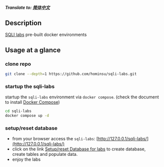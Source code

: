 ##### Translate to: [简体中文](README_zh.md)

## Description

[SQLI labs](https://github.com/Audi-1/sqli-labs) pre-built docker environments

## Usage at a glance

### clone repo

```bash
git clone --depth=1 https://github.com/hominsu/sqli-labs.git
```

### startup the sqli-labs

startup the `sqli-labs` environment via `docker compose`. (check the document to install [Docker Compose](https://docs.docker.com/compose/install/))

```bash
cd sqli-labs
docker compose up -d
```

### setup/reset database

- from your browser access the `sqli-labs`: [http://127.0.0.1/sqli-labs/](http://127.0.0.1/sqli-labs/)
- click on the link [Setup/reset Database for labs](http://127.0.0.1/sqli-labs/sql-connections/setup-db.php) to create database, create tables and populate data.
- enjoy the labs

